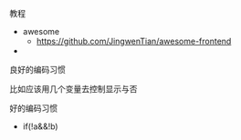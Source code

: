 教程

- awesome
  - https://github.com/JingwenTian/awesome-frontend
- 

良好的编码习惯





比如应该用几个变量去控制显示与否



好的编码习惯

- if(!a&&!b)






